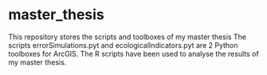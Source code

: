 # master_thesis
This repository stores the scripts and toolboxes of my master thesis
The scripts errorSimulations.pyt and ecologicalIndicators.pyt are 2 Python toolboxes for ArcGIS. The R scripts have been used to analyse the results of my master thesis.
